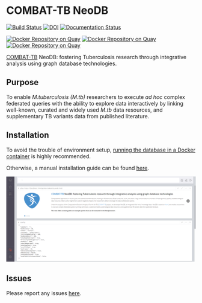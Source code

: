 # COMBAT-TB NeoDB

[![Build Status](https://travis-ci.org/COMBAT-TB/combat-tb-db.svg?branch=master)](https://travis-ci.org/COMBAT-TB/combat-tb-db) [![DOI](https://zenodo.org/badge/DOI/10.5281/zenodo.1219127.svg)](https://doi.org/10.5281/zenodo.1219127) [![Documentation Status](https://readthedocs.org/projects/combat-tb-db/badge/?version=latest)](https://combat-tb-db.readthedocs.io/en/latest/?badge=latest)

[![Docker Repository on Quay](https://quay.io/repository/combat-tb/combattb-db/status "Docker Repository on Quay")](https://quay.io/repository/combat-tb/combattb-db) [![Docker Repository on Quay](https://quay.io/repository/combat-tb/combattb-dc/status "Docker Repository on Quay")](https://quay.io/repository/combat-tb/combattb-dc) [![Docker Repository on Quay](https://quay.io/repository/combat-tb/combattb-es/status "Docker Repository on Quay")](https://quay.io/repository/combat-tb/combattb-es)

[COMBAT-TB](https://combattb.org/) NeoDB: fostering Tuberculosis research through integrative analysis using graph database technologies.

## Purpose

To enable _M.tuberculosis (M.tb)_ researchers to execute *ad hoc* complex federated queries with the
ability to explore data interactively by linking well-known, curated and widely used _M.tb_ data resources, and supplementary TB variants data from published literature.

## Installation

To avoid the trouble of environment setup,
[running the database in a Docker container](https://combat-tb-db.readthedocs.io/en/latest/installation/#using-docker) is highly recommended.

Otherwise, a manual installation guide can be found [here](https://combat-tb-db.readthedocs.io/en/latest/installation/#standalone).

![neodb-browser-guide](docs/images/neodbguide.png)

## Issues

Please report any issues [here](https://github.com/COMBAT-TB/combat-tb-db/issues).
